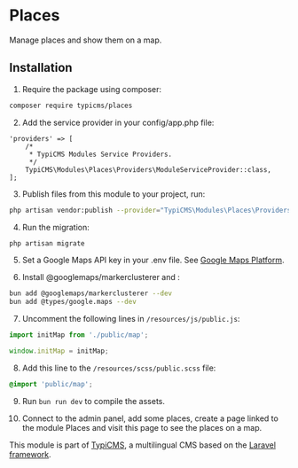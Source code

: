 # Places

Manage places and show them on a map.

## Installation

1. Require the package using composer:

```bash
composer require typicms/places
```

2. Add the service provider in your config/app.php file:

```
'providers' => [
    /*
     * TypiCMS Modules Service Providers.
     */
    TypiCMS\Modules\Places\Providers\ModuleServiceProvider::class,
];
```

3. Publish files from this module to your project, run:

```bash
php artisan vendor:publish --provider="TypiCMS\Modules\Places\Providers\ModuleServiceProvider"
```

4. Run the migration:

```bash
php artisan migrate
```

5. Set a Google Maps API key in your .env file.
   See [Google Maps Platform](https://developers.google.com/maps/documentation/javascript/get-api-key).

6. Install @googlemaps/markerclusterer and :

```bash
bun add @googlemaps/markerclusterer --dev
bun add @types/google.maps --dev
```

7. Uncomment the following lines in `/resources/js/public.js`:

```js
import initMap from './public/map';

window.initMap = initMap;
```

8. Add this line to the `/resources/scss/public.scss` file:

```scss
@import 'public/map';
```

9. Run `bun run dev` to compile the assets.

10. Connect to the admin panel, add some places, create a page linked to the module Places and visit this page to see
    the places on a map.

This module is part of [TypiCMS](https://github.com/TypiCMS/Base), a multilingual CMS based on
the [Laravel framework](https://github.com/laravel/framework).
